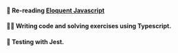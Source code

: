 #### 📖 Re-reading [Eloquent Javascript](https://eloquentjavascript.net/)

#### 👨‍💻 Writing code and solving exercises using Typescript.

#### 🧪 Testing with Jest.
